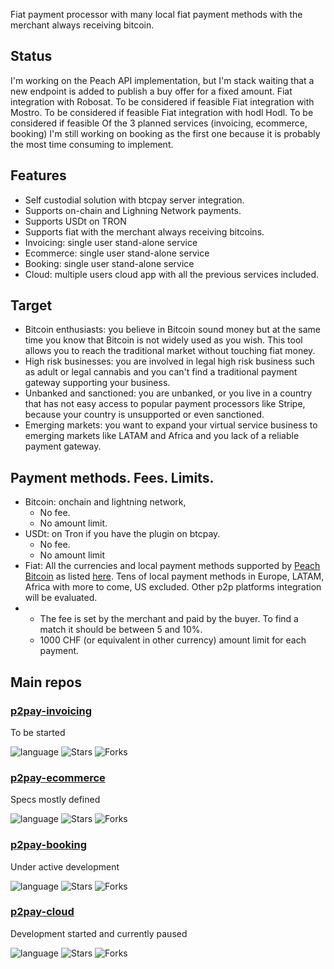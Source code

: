 Fiat payment processor with many local fiat payment methods with the merchant always receiving bitcoin.

## Status
I'm working on the Peach API implementation, but I'm stack waiting that a new endpoint is added to publish a buy offer for a fixed amount.
Fiat integration with Robosat. To be considered if feasible
Fiat integration with Mostro. To be considered if feasible
Fiat integration with hodl Hodl. To be considered if feasible
Of the 3 planned services (invoicing, ecommerce, booking) I'm still working on booking as the first one because it is probably the most time consuming to implement.

## Features
- Self custodial solution with btcpay server integration.  
- Supports on-chain and Lighning Network payments.
- Supports USDt on TRON
- Supports fiat with the merchant always receiving bitcoins.  
- Invoicing: single user stand-alone service
- Ecommerce: single user stand-alone service
- Booking: single user stand-alone service
- Cloud: multiple users cloud app with all the previous services included.

## Target
- Bitcoin enthusiasts: you believe in Bitcoin sound money but at the same time you know that Bitcoin is not widely used as you wish. This tool allows you to reach the traditional market without touching fiat money.  
- High risk businesses: you are involved in legal high risk business such as adult or legal cannabis and you can't find a traditional payment gateway supporting your business.  
- Unbanked and sanctioned: you are unbanked, or you live in a country that has not easy access to popular payment processors like Stripe, because your country is unsupported or even sanctioned.  
- Emerging markets: you want to expand your virtual service business to emerging markets like LATAM and Africa and you lack of a reliable payment gateway.

## Payment methods. Fees. Limits.
- Bitcoin: onchain and lightning network,
  - No fee.
  - No amount limit.  
- USDt: on Tron if you have the plugin on btcpay.
    - No fee.
    - No amount limit
- Fiat: All the currencies and local payment methods supported by [Peach Bitcoin](https://peachbitcoin.com) as listed [here](https://api.peachbitcoin.com/v1/info). Tens of local payment methods in Europe, LATAM, Africa with more to come, US excluded. Other p2p platforms integration will be evaluated.
-   - The fee is set by the merchant and paid by the buyer. To find a match it should be between 5 and 10%.
    - 1000 CHF (or equivalent in other currency) amount limit for each payment.
      
 ## Main repos

### [p2pay-invoicing](https://github.com/p2payserver/p2pay-invoicing)
To be started

![language](https://img.shields.io/github/languages/top/p2payserver/p2pay-invoicing)
![Stars](https://img.shields.io/github/stars/p2payserver/p2pay-invoicing?style=social)
![Forks](https://img.shields.io/github/forks/p2payserver/p2pay-invoicing?style=social)

### [p2pay-ecommerce](https://github.com/p2payserver/p2pay-ecommerce)
Specs mostly defined

![language](https://img.shields.io/github/languages/top/p2payserver/p2pay-ecommerce)
![Stars](https://img.shields.io/github/stars/p2payserver/p2pay-ecommerce?style=social)
![Forks](https://img.shields.io/github/forks/p2payserver/p2pay-ecommerce?style=social)

### [p2pay-booking](https://github.com/p2payserver/p2pay-booking)
Under active development

![language](https://img.shields.io/github/languages/top/p2payserver/p2pay-booking)
![Stars](https://img.shields.io/github/stars/p2payserver/p2pay-booking?style=social)
![Forks](https://img.shields.io/github/forks/p2payserver/p2pay-booking?style=social)

### [p2pay-cloud](https://github.com/p2payserver/p2pay-cloud)
Development started and currently paused

![language](https://img.shields.io/github/languages/top/p2payserver/p2pay-cloud)
![Stars](https://img.shields.io/github/stars/p2payserver/p2pay-cloud?style=social)
![Forks](https://img.shields.io/github/forks/p2payserver/p2pay-cloud?style=social)



